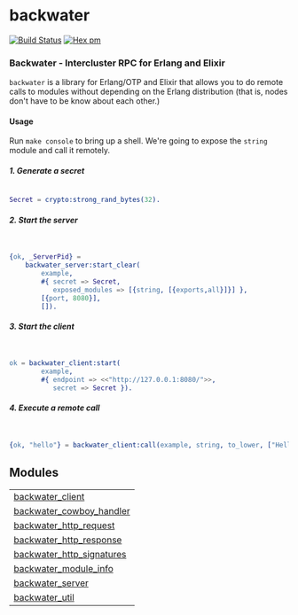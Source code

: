 

# backwater #

[![Build Status](https://travis-ci.org/g-andrade/backwater.png?branch=master)](https://travis-ci.org/g-andrade/backwater)
[![Hex pm](http://img.shields.io/hexpm/v/backwater.svg?style=flat)](https://hex.pm/packages/backwater)


### <a name="Backwater_-_Intercluster_RPC_for_Erlang_and_Elixir">Backwater - Intercluster RPC for Erlang and Elixir</a> ###

`backwater` is a library for Erlang/OTP and Elixir that allows you to
do remote calls to modules without depending on the Erlang distribution
(that is, nodes don't have to be know about each other.)


#### <a name="Usage">Usage</a> ####

Run `make console` to bring up a shell.
We're going to expose the `string` module and call it remotely.

<h5><a name="1._Generate_a_secret">1. Generate a secret</a></h5>

```erlang

Secret = crypto:strong_rand_bytes(32).

```

<h5><a name="2._Start_the_server">2. Start the server</a></h5>

```erlang


{ok, _ServerPid} =
    backwater_server:start_clear(
        example,
        #{ secret => Secret,
           exposed_modules => [{string, [{exports,all}]}] },
        [{port, 8080}],
        []).

```

<h5><a name="3._Start_the_client">3. Start the client</a></h5>

```erlang


ok = backwater_client:start(
        example,
        #{ endpoint => <<"http://127.0.0.1:8080/">>,
           secret => Secret }).

```

<h5><a name="4._Execute_a_remote_call">4. Execute a remote call</a></h5>

```erlang


{ok, "hello"} = backwater_client:call(example, string, to_lower, ["Hello"]).

```



## Modules ##


<table width="100%" border="0" summary="list of modules">
<tr><td><a href="backwater_client.md" class="module">backwater_client</a></td></tr>
<tr><td><a href="backwater_cowboy_handler.md" class="module">backwater_cowboy_handler</a></td></tr>
<tr><td><a href="backwater_http_request.md" class="module">backwater_http_request</a></td></tr>
<tr><td><a href="backwater_http_response.md" class="module">backwater_http_response</a></td></tr>
<tr><td><a href="backwater_http_signatures.md" class="module">backwater_http_signatures</a></td></tr>
<tr><td><a href="backwater_module_info.md" class="module">backwater_module_info</a></td></tr>
<tr><td><a href="backwater_server.md" class="module">backwater_server</a></td></tr>
<tr><td><a href="backwater_util.md" class="module">backwater_util</a></td></tr></table>

